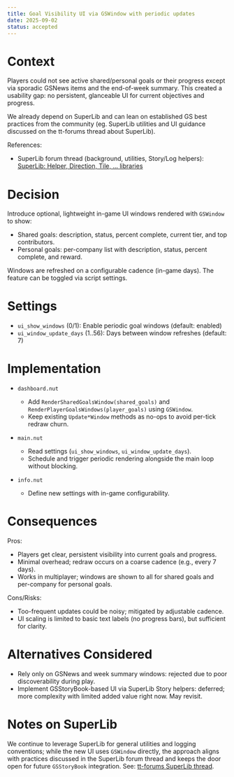 ```yaml
---
title: Goal Visibility UI via GSWindow with periodic updates
date: 2025-09-02
status: accepted
---
```


# Context

Players could not see active shared/personal goals or their progress except via sporadic GSNews items and the end-of-week summary. This created a usability gap: no persistent, glanceable UI for current objectives and progress.

We already depend on SuperLib and can lean on established GS best practices from the community (eg. SuperLib utilities and UI guidance discussed on the tt-forums thread about SuperLib).

References:
- SuperLib forum thread (background, utilities, Story/Log helpers): [SuperLib: Helper, Direction, Tile, ... libraries](https://www.tt-forums.net/viewtopic.php?f=65&t=47525)

# Decision

Introduce optional, lightweight in-game UI windows rendered with `GSWindow` to show:

- Shared goals: description, status, percent complete, current tier, and top contributors.
- Personal goals: per-company list with description, status, percent complete, and reward.

Windows are refreshed on a configurable cadence (in-game days). The feature can be toggled via script settings.

# Settings

- `ui_show_windows` (0/1): Enable periodic goal windows (default: enabled)
- `ui_window_update_days` (1..56): Days between window refreshes (default: 7)

# Implementation

- `dashboard.nut`
  - Add `RenderSharedGoalsWindow(shared_goals)` and `RenderPlayerGoalsWindows(player_goals)` using `GSWindow`.
  - Keep existing `Update*Window` methods as no-ops to avoid per-tick redraw churn.

- `main.nut`
  - Read settings (`ui_show_windows`, `ui_window_update_days`).
  - Schedule and trigger periodic rendering alongside the main loop without blocking.

- `info.nut`
  - Define new settings with in-game configurability.

# Consequences

Pros:
- Players get clear, persistent visibility into current goals and progress.
- Minimal overhead; redraw occurs on a coarse cadence (e.g., every 7 days).
- Works in multiplayer; windows are shown to all for shared goals and per-company for personal goals.

Cons/Risks:
- Too-frequent updates could be noisy; mitigated by adjustable cadence.
- UI scaling is limited to basic text labels (no progress bars), but sufficient for clarity.

# Alternatives Considered

- Rely only on GSNews and week summary windows: rejected due to poor discoverability during play.
- Implement GSStoryBook-based UI via SuperLib Story helpers: deferred; more complexity with limited added value right now. May revisit.

# Notes on SuperLib

We continue to leverage SuperLib for general utilities and logging conventions; while the new UI uses `GSWindow` directly, the approach aligns with practices discussed in the SuperLib forum thread and keeps the door open for future `GSStoryBook` integration. See: [tt-forums SuperLib thread](https://www.tt-forums.net/viewtopic.php?f=65&t=47525).


